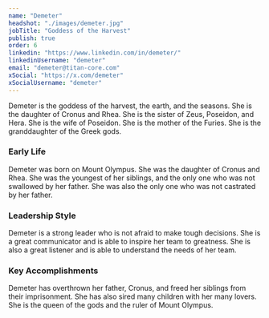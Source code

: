 ```yaml
---
name: "Demeter"
headshot: "./images/demeter.jpg"
jobTitle: "Goddess of the Harvest"
publish: true
order: 6
linkedin: "https://www.linkedin.com/in/demeter/"
linkedinUsername: "demeter"
email: "demeter@titan-core.com"
xSocial: "https://x.com/demeter"
xSocialUsername: "demeter"
---
```


Demeter is the goddess of the harvest, the earth, and the seasons. She is the daughter of Cronus and Rhea. She is the sister of Zeus, Poseidon, and Hera. She is the wife of Poseidon. She is the mother of the Furies. She is the granddaughter of the Greek gods.

### Early Life

Demeter was born on Mount Olympus. She was the daughter of Cronus and Rhea. She was the youngest of her siblings, and the only one who was not swallowed by her father. She was also the only one who was not castrated by her father.

### Leadership Style

Demeter is a strong leader who is not afraid to make tough decisions. She is a great communicator and is able to inspire her team to greatness. She is also a great listener and is able to understand the needs of her team.

### Key Accomplishments

Demeter has overthrown her father, Cronus, and freed her siblings from their imprisonment. She has also sired many children with her many lovers. She is the queen of the gods and the ruler of Mount Olympus.
